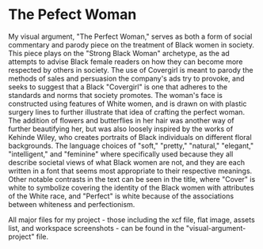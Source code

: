 # The Pefect Woman
My visual argument, "The Perfect Woman," serves as both a form of social commentary and parody piece on the treatment of Black women in society. This piece plays on the "Strong Black Woman" archetype, as the ad attempts to advise Black female readers on how they can become more respected by others in society. The use of Covergirl is meant to parody the methods of sales and persuasion the company's ads try to provoke, and seeks to suggest that a Black "Covergirl" is one that adheres to the standards and norms that society promotes. The woman's face is constructed using features of White women, and is drawn on with plastic surgery lines to further illustrate that idea of crafting the perfect woman. The addition of flowers and butterflies in her hair was another way of further beautifying her, but was also loosely inspired by the works of Kehinde Wiley, who creates portraits of Black individuals on different floral backgrounds. The language choices of "soft," "pretty," "natural," "elegant," "intelligent," and "feminine" where specifically used because they all describe societal views of what Black women are not, and they are each written in a font that seems most appropriate to their respective meanings. Other notable contrasts in the text can be seen in the title, where "Cover" is white to symbolize covering the identity of the Black women with attributes of the White race, and "Perfect" is white because of the associations between whiteness and perfectionism. 

All major files for my project - those including the xcf file, flat image, assets list, and workspace screenshots - can be found in the "visual-argument-project" file. 